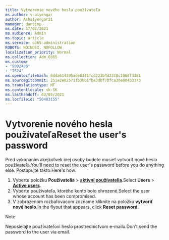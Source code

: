 ```yaml
---
title: Vytvorenie nového hesla používateľa
ms.author: v-aiyengar
author: AshaIyengar21
manager: dansimp
ms.date: 17/02/2021
ms.audience: Admin
ms.topic: article
ms.service: o365-administration
ROBOTS: NOINDEX, NOFOLLOW
localization_priority: Normal
ms.collection: Adm_O365
ms.custom:
- "9002486"
- "7524"
ms.openlocfilehash: 6dda614395ade8341fcd223b4d2318c1068f3381
ms.sourcegitcommit: 251e2e82571fb3bb1fbe3dbf7bfca30e004b3373
ms.translationtype: MT
ms.contentlocale: sk-SK
ms.lasthandoff: 03/05/2021
ms.locfileid: "50483155"
---
```

# <a name="reset-the-users-password"></a><span data-ttu-id="c451a-102">Vytvorenie nového hesla používateľa</span><span class="sxs-lookup"><span data-stu-id="c451a-102">Reset the user's password</span></span>

<span data-ttu-id="c451a-103">Pred vykonaním akejkoľvek inej osoby budete musieť vytvoriť nové heslo používateľa.</span><span class="sxs-lookup"><span data-stu-id="c451a-103">You'll need to reset the user's password before you do anything else.</span></span> <span data-ttu-id="c451a-104">Postupujte takto:</span><span class="sxs-lookup"><span data-stu-id="c451a-104">Here's how:</span></span>

1. <span data-ttu-id="c451a-105">Vyberte položku **Používatelia**  >  **[aktívni používatelia](https://go.microsoft.com/fwlink/p/?linkid=834822)**.</span><span class="sxs-lookup"><span data-stu-id="c451a-105">Select **Users** > **[Active users](https://go.microsoft.com/fwlink/p/?linkid=834822)**.</span></span>
1. <span data-ttu-id="c451a-106">Vyberte používateľa, ktorého konto bolo ohrozené.</span><span class="sxs-lookup"><span data-stu-id="c451a-106">Select the user whose account has been compromised.</span></span>
1. <span data-ttu-id="c451a-107">V zobrazenom rozbaľovacom zozname kliknite na položku **vytvoriť nové heslo**.</span><span class="sxs-lookup"><span data-stu-id="c451a-107">In the flyout that appears, click **Reset password**.</span></span>

> [!NOTE]
> <span data-ttu-id="c451a-108">Neposielajte používateľovi heslo prostredníctvom e-mailu.</span><span class="sxs-lookup"><span data-stu-id="c451a-108">Don't send the password to the user via email.</span></span>
